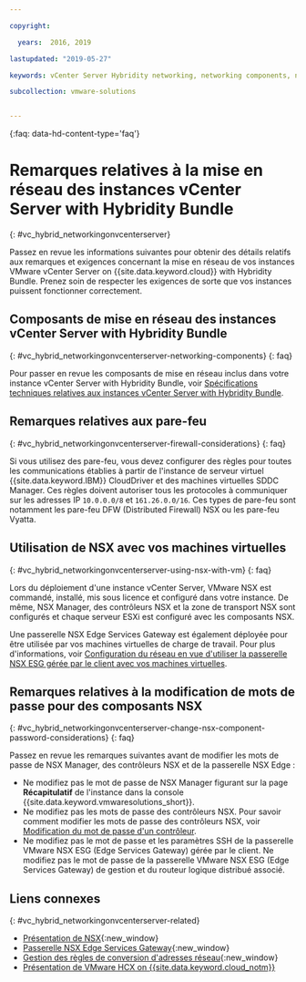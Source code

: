 ```yaml
---

copyright:

  years:  2016, 2019

lastupdated: "2019-05-27"

keywords: vCenter Server Hybridity networking, networking components, networking Hybridity

subcollection: vmware-solutions


---
```


{:faq: data-hd-content-type='faq'}

# Remarques relatives à la mise en réseau des instances vCenter Server with Hybridity Bundle
{: #vc_hybrid_networkingonvcenterserver}

Passez en revue les informations suivantes pour obtenir des détails relatifs aux remarques et exigences concernant la mise en réseau de vos instances VMware vCenter Server on {{site.data.keyword.cloud}} with Hybridity Bundle. Prenez soin de respecter les exigences de sorte que vos instances puissent fonctionner correctement.

## Composants de mise en réseau des instances vCenter Server with Hybridity Bundle
{: #vc_hybrid_networkingonvcenterserver-networking-components}
{: faq}

Pour passer en revue les composants de mise en réseau inclus dans votre instance vCenter Server with Hybridity Bundle, voir [Spécifications techniques relatives aux instances vCenter Server with Hybridity Bundle](/docs/services/vmwaresolutions/vcenter?topic=vmware-solutions-vc_hybrid_overview#specs).

## Remarques relatives aux pare-feu
{: #vc_hybrid_networkingonvcenterserver-firewall-considerations}
{: faq}

Si vous utilisez des pare-feu, vous devez configurer des règles pour toutes les communications établies à partir de l'instance de serveur virtuel {{site.data.keyword.IBM}} CloudDriver et des machines virtuelles SDDC Manager. Ces règles doivent autoriser tous les protocoles à communiquer sur les adresses IP `10.0.0.0/8` et `161.26.0.0/16`. Ces types de pare-feu sont notamment les pare-feu DFW (Distributed Firewall) NSX ou les pare-feu Vyatta.

## Utilisation de NSX avec vos machines virtuelles
{: #vc_hybrid_networkingonvcenterserver-using-nsx-with-vm}
{: faq}

Lors du déploiement d'une instance vCenter Server, VMware NSX est commandé, installé, mis sous licence et configuré dans votre instance. De même, NSX Manager, des contrôleurs NSX et la zone de transport NSX sont configurés et chaque serveur ESXi est configuré avec les composants NSX.

Une passerelle NSX Edge Services Gateway est également déployée pour être utilisée par vos machines virtuelles de charge de travail. Pour plus d'informations, voir [Configuration du réseau en vue d'utiliser la passerelle NSX ESG gérée par le client avec vos machines virtuelles](/docs/services/vmwaresolutions/vcenter?topic=vmware-solutions-vc_esg_config#configuring-your-network-to-use-the-customer-managed-nsx-esg-with-your-vms).

## Remarques relatives à la modification de mots de passe pour des composants NSX
{: #vc_hybrid_networkingonvcenterserver-change-nsx-component-password-considerations}
{: faq}

Passez en revue les remarques suivantes avant de modifier les mots de passe de NSX Manager, des contrôleurs NSX et de la passerelle NSX Edge :
* Ne modifiez pas le mot de passe de NSX Manager figurant sur la page **Récapitulatif** de l'instance dans la console {{site.data.keyword.vmwaresolutions_short}}.
* Ne modifiez pas les mots de passe des contrôleurs NSX. Pour savoir comment modifier les mots de passe des contrôleurs NSX, voir [Modification du mot de passe d'un contrôleur](https://docs.vmware.com/en/VMware-NSX-Data-Center-for-vSphere/6.2/com.vmware.nsx.admin.doc/GUID-2667DD9E-E2F5-4403-BAC2-C7D1BBC23228.html).
* Ne modifiez pas le mot de passe et les paramètres SSH de la passerelle VMware NSX ESG (Edge Services Gateway) gérée par le client. Ne modifiez pas le mot de passe de la passerelle VMware NSX ESG (Edge Services Gateway) de gestion et du routeur logique distribué associé.

## Liens connexes
{: #vc_hybrid_networkingonvcenterserver-related}

* [Présentation de NSX](https://docs.vmware.com/en/VMware-NSX-Data-Center-for-vSphere/6.2/com.vmware.nsx-cross-vcenter-install.doc/GUID-10944155-28FF-46AA-AF56-7357E2F20AF4.html){:new_window}
* [Passerelle NSX Edge Services Gateway](https://www.ibm.com/cloud/garage/architectures/implementation/virtualization_nsx){:new_window}
* [Gestion des règles de conversion d'adresses réseau](https://docs.vmware.com/en/VMware-NSX-Data-Center-for-vSphere/6.2/com.vmware.nsx.admin.doc/GUID-5896D8CF-20E0-4691-A9EB-83AFD9D36AFD.html){:new_window}
* [Présentation de VMware HCX on {{site.data.keyword.cloud_notm}}](/docs/services/vmwaresolutions?topic=vmware-solutions-hcx_considerations#hcx_considerations)
